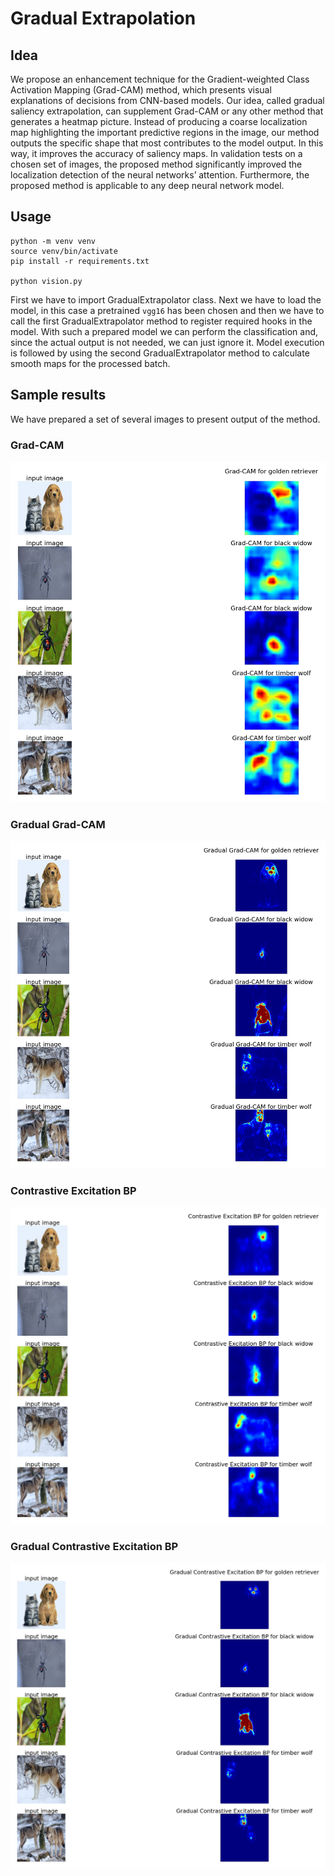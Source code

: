 # Gradual Extrapolation

## Idea
We propose an enhancement technique for the Gradient-weighted Class Activation Mapping (Grad-CAM) method, which presents visual explanations of decisions from CNN-based models. Our idea, called gradual saliency extrapolation, can supplement Grad-CAM or any other method that generates a heatmap picture. Instead of producing a coarse localization map highlighting the important predictive regions in the image, our method outputs the specific shape that most contributes to the model output. In this way, it improves the accuracy of saliency maps. In validation tests on a chosen set of images, the proposed method significantly improved the localization detection of the neural networks’ attention. Furthermore, the proposed method is applicable to any deep neural network model.

## Usage

```
python -m venv venv
source venv/bin/activate
pip install -r requirements.txt

python vision.py
```

First we have to import GradualExtrapolator class. Next we have to load the model, in this case a pretrained `vgg16` has been chosen and then we have to call the first GradualExtrapolator method to register required hooks in the model.
With such a prepared model we can perform the classification and, since the actual output is not needed, we can just ignore it. Model execution is followed by using the second GradualExtrapolator method to calculate smooth maps for the processed batch.

## Sample results

We have prepared a set of several images to present output of the method.

### Grad-CAM

![Grad-CAM](https://github.com/szandala/gradual-extrapolation/blob/master/outputs/output_Grad-CAM.jpg?raw=true)

### Gradual Grad-CAM

![Gradual Grad-CAM](https://github.com/szandala/gradual-extrapolation/blob/master/outputs/output_Gradual-Grad-CAM.jpg?raw=true)

### Contrastive Excitation BP

![Contrastive Excitation BP](https://github.com/szandala/gradual-extrapolation/blob/master/outputs/output_Contr-Excit-BP.jpg?raw=true)

### Gradual Contrastive Excitation BP

![Gradual Contrastive Excitation BP](https://github.com/szandala/gradual-extrapolation/blob/master/outputs/output_Gradual-Contr-Excit-BP.jpg?raw=true)
